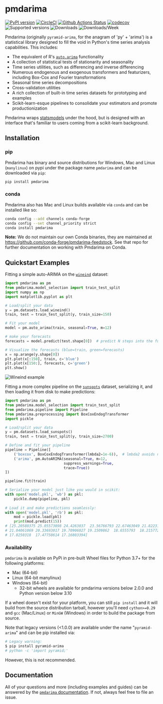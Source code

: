 # pmdarima

[![PyPI version](https://badge.fury.io/py/pmdarima.svg)](https://badge.fury.io/py/pmdarima)
[![CircleCI](https://circleci.com/gh/alkaline-ml/pmdarima.svg?style=svg)](https://circleci.com/gh/alkaline-ml/pmdarima)
[![Github Actions Status](https://github.com/alkaline-ml/pmdarima/workflows/Mac%20and%20Windows%20Builds/badge.svg?branch=master)](https://github.com/alkaline-ml/pmdarima/actions?query=workflow%3A%22Mac+and+Windows+Builds%22+branch%3Amaster)
[![codecov](https://codecov.io/gh/alkaline-ml/pmdarima/branch/master/graph/badge.svg)](https://codecov.io/gh/alkaline-ml/pmdarima)
![Supported versions](https://img.shields.io/badge/python-3.7+-blue.svg)
![Downloads](https://img.shields.io/badge/dynamic/json?color=blue&label=downloads&query=%24.total&url=https%3A%2F%2Fstore.zapier.com%2Fapi%2Frecords%3Fsecret%3D1e061b29db6c4f15af01103d403b0237)
![Downloads/Week](https://img.shields.io/badge/dynamic/json?color=blue&label=downloads%2Fweek&query=%24.weekly&url=https%3A%2F%2Fstore.zapier.com%2Fapi%2Frecords%3Fsecret%3D1e061b29db6c4f15af01103d403b0237)

Pmdarima (originally `pyramid-arima`, for the anagram of 'py' + 'arima') is a statistical
library designed to fill the void in Python's time series analysis capabilities. This includes:

  * The equivalent of R's [`auto.arima`](https://www.rdocumentation.org/packages/forecast/versions/7.3/topics/auto.arima) functionality
  * A collection of statistical tests of stationarity and seasonality
  * Time series utilities, such as differencing and inverse differencing
  * Numerous endogenous and exogenous transformers and featurizers, including Box-Cox and Fourier transformations
  * Seasonal time series decompositions
  * Cross-validation utilities
  * A rich collection of built-in time series datasets for prototyping and examples
  * Scikit-learn-esque pipelines to consolidate your estimators and promote productionization
  
Pmdarima wraps [statsmodels](https://github.com/statsmodels/statsmodels/blob/master/statsmodels)
under the hood, but is designed with an interface that's familiar to users coming
from a scikit-learn background.

## Installation

### pip

Pmdarima has binary and source distributions for Windows, Mac and Linux (`manylinux`) on pypi
under the package name `pmdarima` and can be downloaded via `pip`:

```bash
pip install pmdarima
```

### conda

Pmdarima also has Mac and Linux builds available via `conda` and can be installed like so:

```bash
conda config --add channels conda-forge
conda config --set channel_priority strict
conda install pmdarima
```

**Note:** We do not maintain our own Conda binaries, they are maintained at https://github.com/conda-forge/pmdarima-feedstock.
See that repo for further documentation on working with Pmdarima on Conda.

## Quickstart Examples

Fitting a simple auto-ARIMA on the [`wineind`](https://alkaline-ml.com/pmdarima/modules/generated/pmdarima.datasets.load_wineind.html#pmdarima.datasets.load_wineind) dataset:

```python
import pmdarima as pm
from pmdarima.model_selection import train_test_split
import numpy as np
import matplotlib.pyplot as plt

# Load/split your data
y = pm.datasets.load_wineind()
train, test = train_test_split(y, train_size=150)

# Fit your model
model = pm.auto_arima(train, seasonal=True, m=12)

# make your forecasts
forecasts = model.predict(test.shape[0])  # predict N steps into the future

# Visualize the forecasts (blue=train, green=forecasts)
x = np.arange(y.shape[0])
plt.plot(x[:150], train, c='blue')
plt.plot(x[150:], forecasts, c='green')
plt.show()
```

<img src="http://alkaline-ml.com/img/static/pmdarima_readme_example1.png" alt="Wineind example"/>


Fitting a more complex pipeline on the [`sunspots`](https://www.rdocumentation.org/packages/datasets/versions/3.6.1/topics/sunspots) dataset,
serializing it, and then loading it from disk to make predictions:

```python
import pmdarima as pm
from pmdarima.model_selection import train_test_split
from pmdarima.pipeline import Pipeline
from pmdarima.preprocessing import BoxCoxEndogTransformer
import pickle

# Load/split your data
y = pm.datasets.load_sunspots()
train, test = train_test_split(y, train_size=2700)

# Define and fit your pipeline
pipeline = Pipeline([
    ('boxcox', BoxCoxEndogTransformer(lmbda2=1e-6)),  # lmbda2 avoids negative values
    ('arima', pm.AutoARIMA(seasonal=True, m=12,
                           suppress_warnings=True,
                           trace=True))
])

pipeline.fit(train)

# Serialize your model just like you would in scikit:
with open('model.pkl', 'wb') as pkl:
    pickle.dump(pipeline, pkl)
    
# Load it and make predictions seamlessly:
with open('model.pkl', 'rb') as pkl:
    mod = pickle.load(pkl)
    print(mod.predict(15))
# [25.20580375 25.05573898 24.4263037  23.56766793 22.67463049 21.82231043
# 21.04061069 20.33693017 19.70906027 19.1509862  18.6555793  18.21577243
# 17.8250318  17.47750614 17.16803394]
```


### Availability

`pmdarima` is available on PyPi in pre-built Wheel files for Python 3.7+ for the following platforms:

* Mac (64-bit)
* Linux (64-bit manylinux)
* Windows (64-bit)
  * 32-bit wheels are available for pmdarima versions below 2.0.0 and Python version below 3.10

If a wheel doesn't exist for your platform, you can still `pip install` and it
will build from the source distribution tarball, however you'll need `cython>=0.29`
and `gcc` (Mac/Linux) or `MinGW` (Windows) in order to build the package from source.

Note that legacy versions (<1.0.0) are available under the name
"`pyramid-arima`" and can be pip installed via:

```bash
# Legacy warning:
$ pip install pyramid-arima
# python -c 'import pyramid;'
```

However, this is not recommended.

## Documentation

All of your questions and more (including examples and guides) can be answered by
the [`pmdarima` documentation](https://www.alkaline-ml.com/pmdarima). If not, always
feel free to file an issue.
